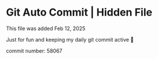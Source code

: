 # Git Auto Commit | Hidden File

This file was added Feb 12, 2025

Just for fun and keeping my daily git commit active 🤪

commit number: 58067
